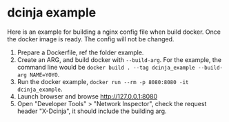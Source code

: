 # dcinja example

Here is an example for building a nginx config file when build docker. Once the docker image is ready. 
The config will not be changed.

1. Prepare a Dockerfile, ref the folder example.
2. Create an ARG, and build docker with `--build-arg`. For the example, 
   the command line would be `docker build . --tag dcinja_example --build-arg NAME=YOYO`.
3. Run the docker example, `docker run --rm -p 8080:8080 -it dcinja_example`.
4. Launch browser and browse http://127.0.0.1:8080
5. Open "Developer Tools" > "Network Inspector", check the request header "X-Dcinja", it should include the building arg.
 